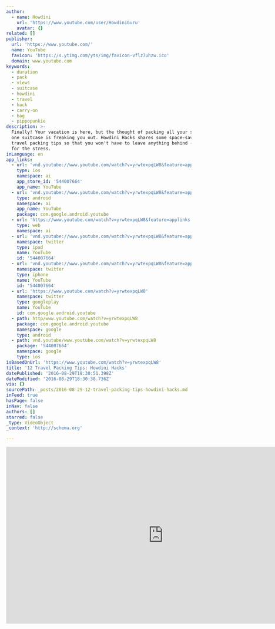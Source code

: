 ```yaml
---
author:
  - name: Howdini
    url: 'https://www.youtube.com/user/HowdiniGuru'
    avatar: {}
related: []
publisher:
  url: 'https://www.youtube.com/'
  name: YouTube
  favicon: 'https://s.ytimg.com/yts/img/favicon-vflz7uhzw.ico'
  domain: www.youtube.com
keywords:
  - duration
  - pack
  - views
  - suitcase
  - howdini
  - travel
  - hack
  - carry-on
  - bag
  - pippopunkie
description: >-
  Finally! Your vacation is here, but the thought of packing all your stuff into
  one suitcase is freaking you out. Howdini Hacks shares some space-saving
  travel packing tips so that you won't have to leave anything behind -- except
  for the stress.
inLanguage: en
app_links:
  - url: 'vnd.youtube://www.youtube.com/watch?v=yrwtexpqLW8&feature=applinks'
    type: ios
    namespace: ai
    app_store_id: '544007664'
    app_name: YouTube
  - url: 'vnd.youtube://www.youtube.com/watch?v=yrwtexpqLW8&feature=applinks'
    type: android
    namespace: ai
    app_name: YouTube
    package: com.google.android.youtube
  - url: 'https://www.youtube.com/watch?v=yrwtexpqLW8&feature=applinks'
    type: web
    namespace: ai
  - url: 'vnd.youtube://www.youtube.com/watch?v=yrwtexpqLW8&feature=applinks'
    namespace: twitter
    type: ipad
    name: YouTube
    id: '544007664'
  - url: 'vnd.youtube://www.youtube.com/watch?v=yrwtexpqLW8&feature=applinks'
    namespace: twitter
    type: iphone
    name: YouTube
    id: '544007664'
  - url: 'https://www.youtube.com/watch?v=yrwtexpqLW8'
    namespace: twitter
    type: googleplay
    name: YouTube
    id: com.google.android.youtube
  - path: http/www.youtube.com/watch?v=yrwtexpqLW8
    package: com.google.android.youtube
    namespace: google
    type: android
  - path: vnd.youtube/www.youtube.com/watch?v=yrwtexpqLW8
    package: '544007664'
    namespace: google
    type: ios
isBasedOnUrl: 'https://www.youtube.com/watch?v=yrwtexpqLW8'
title: '12 Travel Packing Tips: Howdini Hacks'
datePublished: '2016-08-29T18:30:51.398Z'
dateModified: '2016-08-29T18:30:38.736Z'
via: {}
sourcePath: _posts/2016-08-29-12-travel-packing-tips-howdini-hacks.md
inFeed: true
hasPage: false
inNav: false
authors: []
starred: false
_type: VideoObject
_context: 'http://schema.org'

---
```

<iframe src="https://cdn.embedly.com/widgets/media.html?src=https%3A%2F%2Fwww.youtube.com%2Fembed%2FyrwtexpqLW8%3Ffeature%3Doembed&amp;url=http%3A%2F%2Fwww.youtube.com%2Fwatch%3Fv%3DyrwtexpqLW8&amp;image=https%3A%2F%2Fi.ytimg.com%2Fvi%2FyrwtexpqLW8%2Fhqdefault.jpg&amp;key=b7d04c9b404c499eba89ee7072e1c4f7&amp;type=text%2Fhtml&amp;schema=youtube" width="854" height="480" scrolling="no" frameborder="0" allowfullscreen="" style=""></iframe>